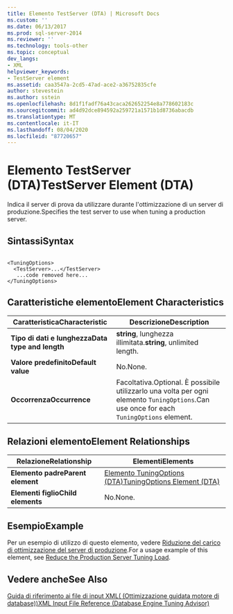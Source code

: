 ```yaml
---
title: Elemento TestServer (DTA) | Microsoft Docs
ms.custom: ''
ms.date: 06/13/2017
ms.prod: sql-server-2014
ms.reviewer: ''
ms.technology: tools-other
ms.topic: conceptual
dev_langs:
- XML
helpviewer_keywords:
- TestServer element
ms.assetid: caa3547a-2cd5-47ad-ace2-a36752835cfe
author: stevestein
ms.author: sstein
ms.openlocfilehash: 8d1f1fadf76a43caca262652254e8a778602183c
ms.sourcegitcommit: ad4d92dce894592a259721a1571b1d8736abacdb
ms.translationtype: MT
ms.contentlocale: it-IT
ms.lasthandoff: 08/04/2020
ms.locfileid: "87720657"
---
```

# <a name="testserver-element-dta"></a><span data-ttu-id="7b481-102">Elemento TestServer (DTA)</span><span class="sxs-lookup"><span data-stu-id="7b481-102">TestServer Element (DTA)</span></span>
  <span data-ttu-id="7b481-103">Indica il server di prova da utilizzare durante l'ottimizzazione di un server di produzione.</span><span class="sxs-lookup"><span data-stu-id="7b481-103">Specifies the test server to use when tuning a production server.</span></span>  
  
## <a name="syntax"></a><span data-ttu-id="7b481-104">Sintassi</span><span class="sxs-lookup"><span data-stu-id="7b481-104">Syntax</span></span>  
  
```  
  
<TuningOptions>  
  <TestServer>...</TestServer>  
   ...code removed here...  
</TuningOptions>  
```  
  
## <a name="element-characteristics"></a><span data-ttu-id="7b481-105">Caratteristiche elemento</span><span class="sxs-lookup"><span data-stu-id="7b481-105">Element Characteristics</span></span>  
  
|<span data-ttu-id="7b481-106">Caratteristica</span><span class="sxs-lookup"><span data-stu-id="7b481-106">Characteristic</span></span>|<span data-ttu-id="7b481-107">Descrizione</span><span class="sxs-lookup"><span data-stu-id="7b481-107">Description</span></span>|  
|--------------------|-----------------|  
|<span data-ttu-id="7b481-108">**Tipo di dati e lunghezza**</span><span class="sxs-lookup"><span data-stu-id="7b481-108">**Data type and length**</span></span>|<span data-ttu-id="7b481-109">**string**, lunghezza illimitata.</span><span class="sxs-lookup"><span data-stu-id="7b481-109">**string**, unlimited length.</span></span>|  
|<span data-ttu-id="7b481-110">**Valore predefinito**</span><span class="sxs-lookup"><span data-stu-id="7b481-110">**Default value**</span></span>|<span data-ttu-id="7b481-111">No.</span><span class="sxs-lookup"><span data-stu-id="7b481-111">None.</span></span>|  
|<span data-ttu-id="7b481-112">**Occorrenza**</span><span class="sxs-lookup"><span data-stu-id="7b481-112">**Occurrence**</span></span>|<span data-ttu-id="7b481-113">Facoltativa.</span><span class="sxs-lookup"><span data-stu-id="7b481-113">Optional.</span></span> <span data-ttu-id="7b481-114">È possibile utilizzarlo una volta per ogni elemento `TuningOptions`.</span><span class="sxs-lookup"><span data-stu-id="7b481-114">Can use once for each `TuningOptions` element.</span></span>|  
  
## <a name="element-relationships"></a><span data-ttu-id="7b481-115">Relazioni elemento</span><span class="sxs-lookup"><span data-stu-id="7b481-115">Element Relationships</span></span>  
  
|<span data-ttu-id="7b481-116">Relazione</span><span class="sxs-lookup"><span data-stu-id="7b481-116">Relationship</span></span>|<span data-ttu-id="7b481-117">Elementi</span><span class="sxs-lookup"><span data-stu-id="7b481-117">Elements</span></span>|  
|------------------|--------------|  
|<span data-ttu-id="7b481-118">**Elemento padre**</span><span class="sxs-lookup"><span data-stu-id="7b481-118">**Parent element**</span></span>|[<span data-ttu-id="7b481-119">Elemento TuningOptions &#40;DTA&#41;</span><span class="sxs-lookup"><span data-stu-id="7b481-119">TuningOptions Element &#40;DTA&#41;</span></span>](tuningoptions-element-dta.md)|  
|<span data-ttu-id="7b481-120">**Elementi figlio**</span><span class="sxs-lookup"><span data-stu-id="7b481-120">**Child elements**</span></span>|<span data-ttu-id="7b481-121">No.</span><span class="sxs-lookup"><span data-stu-id="7b481-121">None.</span></span>|  
  
## <a name="example"></a><span data-ttu-id="7b481-122">Esempio</span><span class="sxs-lookup"><span data-stu-id="7b481-122">Example</span></span>  
 <span data-ttu-id="7b481-123">Per un esempio di utilizzo di questo elemento, vedere [Riduzione del carico di ottimizzazione del server di produzione](../../relational-databases/performance/reduce-the-production-server-tuning-load.md).</span><span class="sxs-lookup"><span data-stu-id="7b481-123">For a usage example of this element, see [Reduce the Production Server Tuning Load](../../relational-databases/performance/reduce-the-production-server-tuning-load.md).</span></span>  
  
## <a name="see-also"></a><span data-ttu-id="7b481-124">Vedere anche</span><span class="sxs-lookup"><span data-stu-id="7b481-124">See Also</span></span>  
 [<span data-ttu-id="7b481-125">Guida di riferimento ai file di input XML&#40; (Ottimizzazione guidata motore di database)&#41;</span><span class="sxs-lookup"><span data-stu-id="7b481-125">XML Input File Reference &#40;Database Engine Tuning Advisor&#41;</span></span>](xml-input-file-reference-database-engine-tuning-advisor.md)  
  
  
